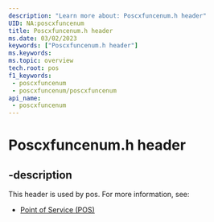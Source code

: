 ```yaml
---
description: "Learn more about: Poscxfuncenum.h header"
UID: NA:poscxfuncenum
title: Poscxfuncenum.h header
ms.date: 03/02/2023
keywords: ["Poscxfuncenum.h header"]
ms.keywords: 
ms.topic: overview
tech.root: pos
f1_keywords:
 - poscxfuncenum
 - poscxfuncenum/poscxfuncenum
api_name:
 - poscxfuncenum
---
```


# Poscxfuncenum.h header

## -description

This header is used by pos. For more information, see:

- [Point of Service (POS)](../_pos/index.md)
